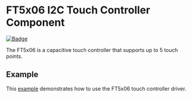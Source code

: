 # FT5x06 I2C Touch Controller Component

[![Badge](https://components.espressif.com/components/espp/ft5x06/badge.svg)](https://components.espressif.com/components/espp/ft5x06)

The FT5x06 is a capacitive touch controller that supports up to 5 touch points.

## Example

This [example](./example) demonstrates how to use the FT5x06 touch controller driver.

